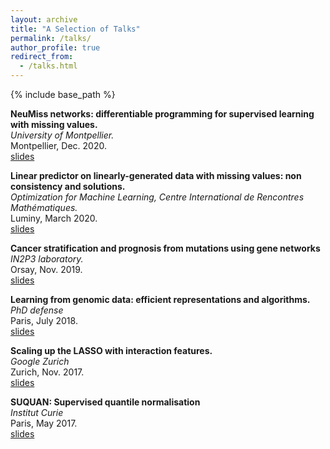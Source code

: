 ```yaml
---
layout: archive
title: "A Selection of Talks"
permalink: /talks/
author_profile: true
redirect_from:
  - /talks.html
---
```


{% include base_path %}

**NeuMiss networks: differentiable programming for supervised learning with missing values.**  
*University of Montpellier.*  
Montpellier, Dec. 2020.  
[slides](files/20201207_Montpellier_NeuMiss.pdf)

**Linear predictor on linearly-generated data with missing values: non consistency and solutions.**  
*Optimization for Machine Learning, Centre International de Rencontres Mathématiques.*  
Luminy, March 2020.  
[slides](files/20200309_AIstats2020_CIRM.pdf)

**Cancer stratification and prognosis from mutations using gene networks**  
*IN2P3 laboratory.*  
Orsay, Nov. 2019.  
[slides](files/20191126_LAL.pdf)

**Learning from genomic data: efficient representations and algorithms.**  
*PhD defense*  
Paris, July 2018.  
[slides](files/20180703_defense.pdf)

**Scaling up the LASSO with interaction features.**  
*Google Zurich*  
Zurich, Nov. 2017.  
[slides](files/20171107_Google.pdf)

**SUQUAN: Supervised quantile normalisation**  
*Institut Curie*  
Paris, May 2017.  
[slides](files/20170328_CBIO_meeting.pdf)